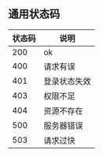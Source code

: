 ## 通用状态码

| 状态码 | 说明 |
|-|-|
| 200 | ok |
| 400 | 请求有误 |
| 401 | 登录状态失效 |
| 403 | 权限不足 |
| 404 | 资源不存在 |
| 500 | 服务器错误 |
| 503 | 请求过快 |